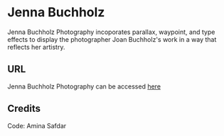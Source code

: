 # Jenna Buchholz
Jenna Buchholz Photography incoporates parallax, waypoint, and type effects to display the photographer Joan Buchholz's work in a way that reflects her artistry.

## URL

Jenna Buchholz Photography can be accessed [here](https://jenna-bulchholz.superhi.com/)

## Credits

Code: Amina Safdar
